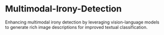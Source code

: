 # Multimodal-Irony-Detection
Enhancing multimodal irony detection by leveraging vision-language models to generate rich image descriptions for improved textual classification.
